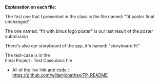 <b>Explanation on each file</b>:


The first one that I presented in the class is the file named:
 "fit poster final unchanged"

The one named:
 "fit with binus logo poster" is our last result of the poster submission

There's also our storyboard of the app, it's named:
 "storyboard fit"<br>
 
 The test-case is in the<br>           Final Project : Test Case.docs file<br>
 - All of the live link and code :<br>
  https://github.com/willamjonathan/FP_README<br>
